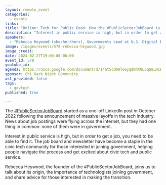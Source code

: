 ```yaml
---
layout: remote_event
categories:
  - events
links: 
title: "Online: Tech for Public Good- How the #PublicSectorJobBoard is Bridging the Gap Between Technologists and Government"
description: "Interest in public service is high, but in order to get a job, you need to be able to find it. The #PublicSectorJobBoard and newsletter have become a staple in the civic tech community for those interested in joining government, helping people navigate the process and get excited about civic tech and public service."
speakers:
  - "Rebecca Heywood (she/her/hers), Governments Lead at U.S. Digital Response and Founder of the #PublicSectorJobBoard"
image: /images/events/578-rebecca-heywood.jpg
image_credit:
date: 2024-02-27T19:00:00-06:00
event_id: 578
youtube_id: 
agenda: https://docs.google.com/document/d/14GtScQm0l6GyqdNht0LpqG8LmcEF7i3COjNJ06PaTj8/edit#
sponsor: Chi Hack Night Community
asl_provided: false
tags: 
  - govtech
published: true

---
```


The [#PublicSectorJobBoard](https://www.linkedin.com/newsletters/publicsectorjobboard-7054097497383690241/) started as a one-off LinkedIn post in October 2022 following the announcement of massive layoffs in the tech industry. News about job postings were flying across the internet, but they had one thing in common: none of them were in government.

Interest in public service is high, but in order to get a job, you need to be able to find it. The job board and newsletter have become a staple in the civic tech community for those interested in joining government, helping people navigate the process and get excited about civic tech and public service.

Rebecca Heywood, the founder of the #PublicSectorJobBoard, joins us to talk about its origin, the importance of technologists joining government, and share advice for those interested in making the transition. 